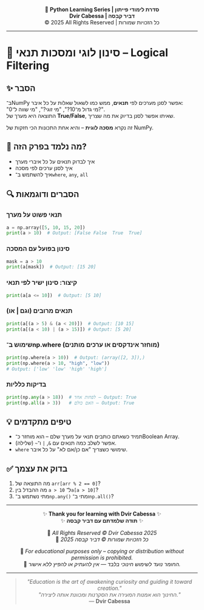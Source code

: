 <!-- DC_HEADER_START -->
<div align="center">

🐍 **Python Learning Series | סדרת לימודי פייתון**  
**Dvir Cabessa | דביר קבסה**  
© 2025 All Rights Reserved | כל הזכויות שמורות

</div>

---
<!-- DC_HEADER_END -->

# 📘 סינון לוגי ומסכות תנאי – Logical Filtering

## ✨ הסבר

ב־NumPy אפשר לסנן מערכים לפי **תנאים**, ממש כמו לשאול שאלות על כל איבר:  
"מי גדול מ־10?", "מי זוגי?", "מי שווה ל־0?".  
התוצאה היא מערך של **True/False**, שאיתו אפשר לסנן בדיוק את מה שצריך.

זה נקרא **מסכה לוגית** – והיא אחת התכונות הכי חזקות של NumPy.

## 🧠 מה נלמד בפרק הזה?
- איך לבדוק תנאים על כל איברי מערך
- איך לסנן ערכים לפי מסכה
- איך להשתמש ב־`where`, `any`, `all`

## 🔍 הסברים ודוגמאות

### תנאי פשוט על מערך
```python
a = np.array([5, 10, 15, 20])
print(a > 10)  # Output: [False False  True  True]
```

### סינון בפועל עם המסכה
```python
mask = a > 10
print(a[mask])  # Output: [15 20]
```

### קיצור: סינון ישיר לפי תנאי
```python
print(a[a <= 10])  # Output: [5 10]
```

### תנאים מרובים (וגם | או)
```python
print(a[(a > 5) & (a < 20)])  # Output: [10 15]
print(a[(a < 10) | (a > 15)]) # Output: [5 20]
```

### שימוש ב־np.where (מוחזר אינדקסים או ערכים מותנים)
```python
print(np.where(a > 10))  # Output: (array([2, 3]),)
print(np.where(a > 10, "high", "low"))
# Output: ['low' 'low' 'high' 'high']
```

### בדיקות כלליות
```python
print(np.any(a > 18))  # לפחות אחד – Output: True
print(np.all(a > 3))   # האם כולם – Output: True
```

## 💡 טיפים מתקדמים

* תמיד כשאתם כותבים תנאי על מערך שלם – הוא מוחזר כ־Boolean Array.
* אפשר לשלב כמה תנאים עם `&`, `|` ו־`~` (שלילה).
* `where` שימושי כשצריך "אם כן/אם לא" על כל איבר.

## ✅ בדוק את עצמך

1. מה התוצאה של `arr[arr % 2 == 0]`?
2. מה ההבדל בין `a > 10` ל־`a[a > 10]`?
3. מתי נשתמש ב־`np.any()` ומתי ב־`np.all()`?

<!-- DC_FOOTER_START -->
---

<div align="center">

✨ **Thank you for learning with Dvir Cabessa** ✨  
✨ **תודה שלמדתם עם דביר קבסה** ✨  

📘 *All Rights Reserved © Dvir Cabessa 2025*  
📘 *כל הזכויות שמורות © דביר קבסה 2025*  

🔗 *For educational purposes only – copying or distribution without permission is prohibited.*  
🔗 *החומר נועד לשימוש חינוכי בלבד — אין להעתיק או להפיץ ללא אישור.*

---

> _"Education is the art of awakening curiosity and guiding it toward creation."_  
> _"החינוך הוא אמנות המעירה את הסקרנות ומכוונת אותה ליצירה."_  
> — **Dvir Cabessa**

</div>
<!-- DC_FOOTER_END -->


